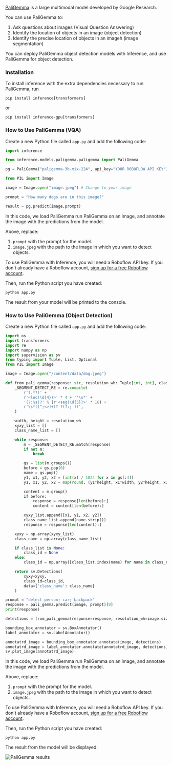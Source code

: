 <a href="https://blog.roboflow.com/paligemma-multimodal-vision/" target="_blank">PaliGemma</a> is a large multimodal model developed by Google Research.

You can use PaliGemma to:

1. Ask questions about images (Visual Question Answering)
2. Identify the location of objects in an image (object detection)
3. Identify the precise location of objects in an imageh (image segmentation)

You can deploy PaliGemma object detection models with Inference, and use PaliGemma for object detection.

### Installation

To install inference with the extra dependencies necessary to run PaliGemma, run

```pip install inference[transformers]```

or

```pip install inference-gpu[transformers]```

### How to Use PaliGemma (VQA)

Create a new Python file called `app.py` and add the following code:

```python
import inference

from inference.models.paligemma.paligemma import PaliGemma

pg = PaliGemma("paligemma-3b-mix-224", api_key="YOUR ROBOFLOW API KEY")

from PIL import Image

image = Image.open("image.jpeg") # Change to your image

prompt = "How many dogs are in this image?"

result = pg.predict(image,prompt)
```

In this code, we load PaliGemma run PaliGemma on an image, and annotate the image with the predictions from the model.

Above, replace:

1. `prompt` with the prompt for the model.
2. `image.jpeg` with the path to the image in which you want to detect objects.

To use PaliGemma with Inference, you will need a Roboflow API key. If you don't already have a Roboflow account, <a href="https://app.roboflow.com" target="_blank">sign up for a free Roboflow account</a>.

Then, run the Python script you have created:

```
python app.py
```

The result from your model will be printed to the console.

### How to Use PaliGemma (Object Detection)

Create a new Python file called `app.py` and add the following code:

```python
import os
import transformers
import re
import numpy as np
import supervision as sv
from typing import Tuple, List, Optional
from PIL import Image

image = Image.open("/content/data/dog.jpeg")

def from_pali_gemma(response: str, resolution_wh: Tuple[int, int], class_list: Optional[List[str]] = None) -> sv.Detections:
    _SEGMENT_DETECT_RE = re.compile(
        r'(.*?)' +
        r'<loc(\d{4})>' * 4 + r'\s*' +
        '(?:%s)?' % (r'<seg(\d{3})>' * 16) +
        r'\s*([^;<>]+)? ?(?:; )?',
    )

    width, height = resolution_wh
    xyxy_list = []
    class_name_list = []

    while response:
        m = _SEGMENT_DETECT_RE.match(response)
        if not m:
            break

        gs = list(m.groups())
        before = gs.pop(0)
        name = gs.pop()
        y1, x1, y2, x2 = [int(x) / 1024 for x in gs[:4]]
        y1, x1, y2, x2 = map(round, (y1*height, x1*width, y2*height, x2*width))

        content = m.group()
        if before:
            response = response[len(before):]
            content = content[len(before):]

        xyxy_list.append([x1, y1, x2, y2])
        class_name_list.append(name.strip())
        response = response[len(content):]

    xyxy = np.array(xyxy_list)
    class_name = np.array(class_name_list)

    if class_list is None:
        class_id = None
    else:
        class_id = np.array([class_list.index(name) for name in class_name])

    return sv.Detections(
        xyxy=xyxy,
        class_id=class_id,
        data={'class_name': class_name}
    )

prompt = "detect person; car; backpack"
response = pali_gemma.predict(image, prompt)[0]
print(response)

detections = from_pali_gemma(response=response, resolution_wh=image.size, class_list=['person', 'car', 'backpack'])

bounding_box_annotator = sv.BoxAnnotator()
label_annotator = sv.LabelAnnotator()

annotatrd_image = bounding_box_annotator.annotate(image, detections)
annotatrd_image = label_annotator.annotate(annotatrd_image, detections)
sv.plot_image(annotatrd_image)
```

In this code, we load PaliGemma run PaliGemma on an image, and annotate the image with the predictions from the model.

Above, replace:

1. `prompt` with the prompt for the model.
2. `image.jpeg` with the path to the image in which you want to detect objects.

To use PaliGemma with Inference, you will need a Roboflow API key. If you don't already have a Roboflow account, <a href="https://app.roboflow.com" target="_blank">sign up for a free Roboflow account</a>.

Then, run the Python script you have created:

```
python app.py
```

The result from the model will be displayed:

![PaliGemma results](https://media.roboflow.com/inference/paligemma.png)
